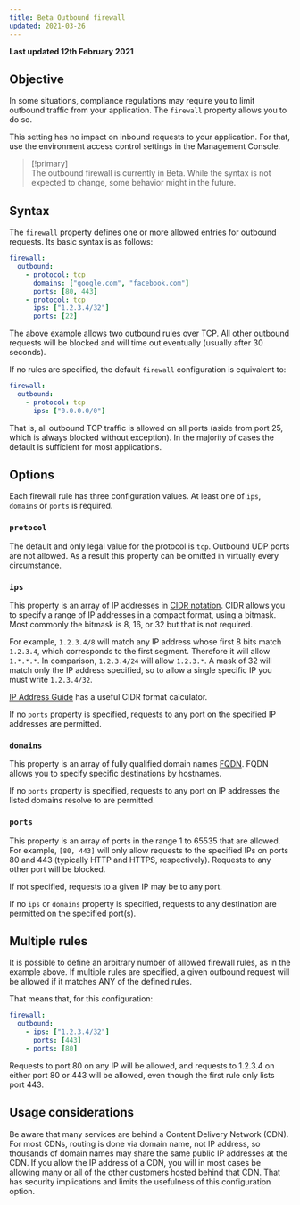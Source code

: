 ```yaml
---
title: Beta Outbound firewall
updated: 2021-03-26
---
```


**Last updated 12th February 2021**



## Objective  

In some situations, compliance regulations may require you to limit outbound traffic from your application.  The `firewall` property allows you to do so.

This setting has no impact on inbound requests to your application.  For that, use the environment access control settings in the Management Console.

> [!primary]  
> The outbound firewall is currently in Beta.  While the syntax is not expected to change, some behavior might in the future.
> 

## Syntax

The `firewall` property defines one or more allowed entries for outbound requests.  Its basic syntax is as follows:

```yaml
firewall:
  outbound:
    - protocol: tcp
      domains: ["google.com", "facebook.com"]
      ports: [80, 443]
    - protocol: tcp
      ips: ["1.2.3.4/32"]
      ports: [22]
```

The above example allows two outbound rules over TCP.  All other outbound requests will be blocked and will time out eventually (usually after 30 seconds).

If no rules are specified, the default `firewall` configuration is equivalent to:

```yaml
firewall:
  outbound:
    - protocol: tcp
      ips: ["0.0.0.0/0"]
```

That is, all outbound TCP traffic is allowed on all ports (aside from port 25, which is always blocked without exception).  In the majority of cases the default is sufficient for most applications.

## Options

Each firewall rule has three configuration values.  At least one of `ips`, `domains` or `ports` is required.

### `protocol`

The default and only legal value for the protocol is `tcp`.  Outbound UDP ports are not allowed.  As a result this property can be omitted in virtually every circumstance.

### `ips`

This property is an array of IP addresses in [CIDR notation](https://en.wikipedia.org/wiki/Classless_Inter-Domain_Routing).  CIDR allows you to specify a range of IP addresses in a compact format, using a bitmask.  Most commonly the bitmask is 8, 16, or 32 but that is not required.

For example, `1.2.3.4/8` will match any IP address whose first 8 bits match `1.2.3.4`, which corresponds to the first segment.  Therefore it will allow `1.*.*.*`.  In comparison, `1.2.3.4/24` will allow `1.2.3.*`.  A mask of 32 will match only the IP address specified, so to allow a single specific IP you must write `1.2.3.4/32`.

[IP Address Guide](https://ipaddressguide.com/cidr) has a useful CIDR format calculator.

If no `ports` property is specified, requests to any port on the specified IP addresses are permitted.

### `domains`

This property is an array of fully qualified domain names [FQDN](https://en.wikipedia.org/wiki/Fully_qualified_domain_name).  FQDN allows you to specify specific destinations by hostnames.

If no `ports` property is specified, requests to any port on IP addresses the listed domains resolve to are permitted.

### `ports`

This property is an array of ports in the range 1 to 65535 that are allowed.  For example, `[80, 443]` will only allow requests to the specified IPs on ports 80 and 443 (typically HTTP and HTTPS, respectively).  Requests to any other port will be blocked.

If not specified, requests to a given IP may be to any port.

If no `ips` or `domains` property is specified, requests to any destination are permitted on the specified port(s).

## Multiple rules

It is possible to define an arbitrary number of allowed firewall rules, as in the example above.  If multiple rules are specified, a given outbound request will be allowed if it matches ANY of the defined rules.

That means that, for this configuration:

```yaml
firewall:
  outbound:
    - ips: ["1.2.3.4/32"]
      ports: [443]
    - ports: [80]
```

Requests to port 80 on any IP will be allowed, and requests to 1.2.3.4 on either port 80 or 443 will be allowed, even though the first rule only lists port 443.

## Usage considerations

Be aware that many services are behind a Content Delivery Network (CDN).  For most CDNs, routing is done via domain name, not IP address, so thousands of domain names may share the same public IP addresses at the CDN.  If you allow the IP address of a CDN, you will in most cases be allowing many or all of the other customers hosted behind that CDN.  That has security implications and limits the usefulness of this configuration option.
